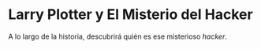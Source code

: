 # Larry Plotter y El Misterio del Hacker

A lo largo de la historia, descubrirá quién es ese misterioso *hacker*.
